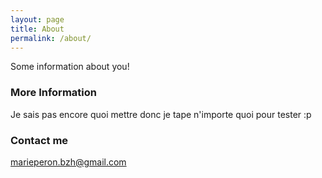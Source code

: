 ```yaml
---
layout: page
title: About
permalink: /about/
---
```


Some information about you!

### More Information

Je sais pas encore quoi mettre donc je tape n'importe quoi pour tester :p 

### Contact me

[marieperon.bzh@gmail.com](marieperon.bzh@gmail.com)

